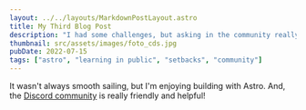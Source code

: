 ```yaml
---
layout: ../../layouts/MarkdownPostLayout.astro
title: My Third Blog Post
description: "I had some challenges, but asking in the community really helped!"
thumbnail: src/assets/images/foto_cds.jpg
pubDate: 2022-07-15
tags: ["astro", "learning in public", "setbacks", "community"]
---
```


It wasn't always smooth sailing, but I'm enjoying building with Astro. And, the [Discord community](https://astro.build/chat) is really friendly and helpful!
